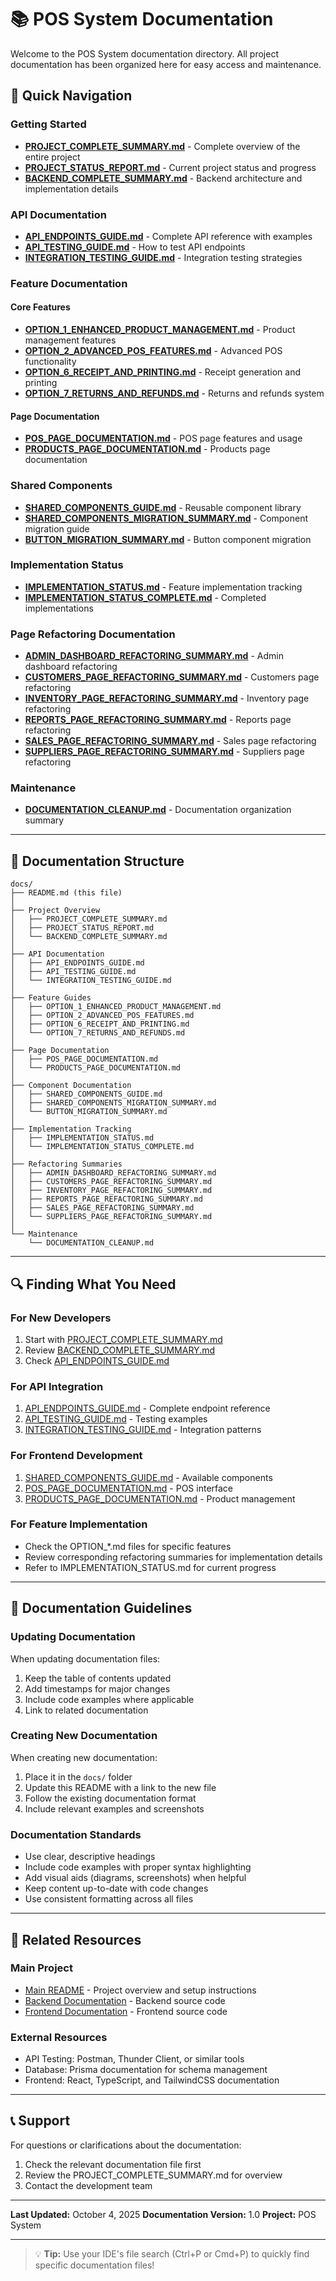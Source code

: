 # 📚 POS System Documentation

Welcome to the POS System documentation directory. All project documentation has been organized here for easy access and
maintenance.

## 📖 Quick Navigation

### Getting Started

- **[PROJECT_COMPLETE_SUMMARY.md](./PROJECT_COMPLETE_SUMMARY.md)** - Complete overview of the entire project
- **[PROJECT_STATUS_REPORT.md](./PROJECT_STATUS_REPORT.md)** - Current project status and progress
- **[BACKEND_COMPLETE_SUMMARY.md](./BACKEND_COMPLETE_SUMMARY.md)** - Backend architecture and implementation details

### API Documentation

- **[API_ENDPOINTS_GUIDE.md](./API_ENDPOINTS_GUIDE.md)** - Complete API reference with examples
- **[API_TESTING_GUIDE.md](./API_TESTING_GUIDE.md)** - How to test API endpoints
- **[INTEGRATION_TESTING_GUIDE.md](./INTEGRATION_TESTING_GUIDE.md)** - Integration testing strategies

### Feature Documentation

#### Core Features

- **[OPTION_1_ENHANCED_PRODUCT_MANAGEMENT.md](./OPTION_1_ENHANCED_PRODUCT_MANAGEMENT.md)** - Product management features
- **[OPTION_2_ADVANCED_POS_FEATURES.md](./OPTION_2_ADVANCED_POS_FEATURES.md)** - Advanced POS functionality
- **[OPTION_6_RECEIPT_AND_PRINTING.md](./OPTION_6_RECEIPT_AND_PRINTING.md)** - Receipt generation and printing
- **[OPTION_7_RETURNS_AND_REFUNDS.md](./OPTION_7_RETURNS_AND_REFUNDS.md)** - Returns and refunds system

#### Page Documentation

- **[POS_PAGE_DOCUMENTATION.md](./POS_PAGE_DOCUMENTATION.md)** - POS page features and usage
- **[PRODUCTS_PAGE_DOCUMENTATION.md](./PRODUCTS_PAGE_DOCUMENTATION.md)** - Products page documentation

### Shared Components

- **[SHARED_COMPONENTS_GUIDE.md](./SHARED_COMPONENTS_GUIDE.md)** - Reusable component library
- **[SHARED_COMPONENTS_MIGRATION_SUMMARY.md](./SHARED_COMPONENTS_MIGRATION_SUMMARY.md)** - Component migration guide
- **[BUTTON_MIGRATION_SUMMARY.md](./BUTTON_MIGRATION_SUMMARY.md)** - Button component migration

### Implementation Status

- **[IMPLEMENTATION_STATUS.md](./IMPLEMENTATION_STATUS.md)** - Feature implementation tracking
- **[IMPLEMENTATION_STATUS_COMPLETE.md](./IMPLEMENTATION_STATUS_COMPLETE.md)** - Completed implementations

### Page Refactoring Documentation

- **[ADMIN_DASHBOARD_REFACTORING_SUMMARY.md](./ADMIN_DASHBOARD_REFACTORING_SUMMARY.md)** - Admin dashboard refactoring
- **[CUSTOMERS_PAGE_REFACTORING_SUMMARY.md](./CUSTOMERS_PAGE_REFACTORING_SUMMARY.md)** - Customers page refactoring
- **[INVENTORY_PAGE_REFACTORING_SUMMARY.md](./INVENTORY_PAGE_REFACTORING_SUMMARY.md)** - Inventory page refactoring
- **[REPORTS_PAGE_REFACTORING_SUMMARY.md](./REPORTS_PAGE_REFACTORING_SUMMARY.md)** - Reports page refactoring
- **[SALES_PAGE_REFACTORING_SUMMARY.md](./SALES_PAGE_REFACTORING_SUMMARY.md)** - Sales page refactoring
- **[SUPPLIERS_PAGE_REFACTORING_SUMMARY.md](./SUPPLIERS_PAGE_REFACTORING_SUMMARY.md)** - Suppliers page refactoring

### Maintenance

- **[DOCUMENTATION_CLEANUP.md](./DOCUMENTATION_CLEANUP.md)** - Documentation organization summary

---

## 📂 Documentation Structure

```
docs/
├── README.md (this file)
│
├── Project Overview
│   ├── PROJECT_COMPLETE_SUMMARY.md
│   ├── PROJECT_STATUS_REPORT.md
│   └── BACKEND_COMPLETE_SUMMARY.md
│
├── API Documentation
│   ├── API_ENDPOINTS_GUIDE.md
│   ├── API_TESTING_GUIDE.md
│   └── INTEGRATION_TESTING_GUIDE.md
│
├── Feature Guides
│   ├── OPTION_1_ENHANCED_PRODUCT_MANAGEMENT.md
│   ├── OPTION_2_ADVANCED_POS_FEATURES.md
│   ├── OPTION_6_RECEIPT_AND_PRINTING.md
│   └── OPTION_7_RETURNS_AND_REFUNDS.md
│
├── Page Documentation
│   ├── POS_PAGE_DOCUMENTATION.md
│   └── PRODUCTS_PAGE_DOCUMENTATION.md
│
├── Component Documentation
│   ├── SHARED_COMPONENTS_GUIDE.md
│   ├── SHARED_COMPONENTS_MIGRATION_SUMMARY.md
│   └── BUTTON_MIGRATION_SUMMARY.md
│
├── Implementation Tracking
│   ├── IMPLEMENTATION_STATUS.md
│   └── IMPLEMENTATION_STATUS_COMPLETE.md
│
├── Refactoring Summaries
│   ├── ADMIN_DASHBOARD_REFACTORING_SUMMARY.md
│   ├── CUSTOMERS_PAGE_REFACTORING_SUMMARY.md
│   ├── INVENTORY_PAGE_REFACTORING_SUMMARY.md
│   ├── REPORTS_PAGE_REFACTORING_SUMMARY.md
│   ├── SALES_PAGE_REFACTORING_SUMMARY.md
│   └── SUPPLIERS_PAGE_REFACTORING_SUMMARY.md
│
└── Maintenance
    └── DOCUMENTATION_CLEANUP.md
```

---

## 🔍 Finding What You Need

### For New Developers

1. Start with [PROJECT_COMPLETE_SUMMARY.md](./PROJECT_COMPLETE_SUMMARY.md)
2. Review [BACKEND_COMPLETE_SUMMARY.md](./BACKEND_COMPLETE_SUMMARY.md)
3. Check [API_ENDPOINTS_GUIDE.md](./API_ENDPOINTS_GUIDE.md)

### For API Integration

1. [API_ENDPOINTS_GUIDE.md](./API_ENDPOINTS_GUIDE.md) - Complete endpoint reference
2. [API_TESTING_GUIDE.md](./API_TESTING_GUIDE.md) - Testing examples
3. [INTEGRATION_TESTING_GUIDE.md](./INTEGRATION_TESTING_GUIDE.md) - Integration patterns

### For Frontend Development

1. [SHARED_COMPONENTS_GUIDE.md](./SHARED_COMPONENTS_GUIDE.md) - Available components
2. [POS_PAGE_DOCUMENTATION.md](./POS_PAGE_DOCUMENTATION.md) - POS interface
3. [PRODUCTS_PAGE_DOCUMENTATION.md](./PRODUCTS_PAGE_DOCUMENTATION.md) - Product management

### For Feature Implementation

- Check the OPTION\_\*.md files for specific features
- Review corresponding refactoring summaries for implementation details
- Refer to IMPLEMENTATION_STATUS.md for current progress

---

## 📝 Documentation Guidelines

### Updating Documentation

When updating documentation files:

1. Keep the table of contents updated
2. Add timestamps for major changes
3. Include code examples where applicable
4. Link to related documentation

### Creating New Documentation

When creating new documentation:

1. Place it in the `docs/` folder
2. Update this README with a link to the new file
3. Follow the existing documentation format
4. Include relevant examples and screenshots

### Documentation Standards

- Use clear, descriptive headings
- Include code examples with proper syntax highlighting
- Add visual aids (diagrams, screenshots) when helpful
- Keep content up-to-date with code changes
- Use consistent formatting across all files

---

## 🔗 Related Resources

### Main Project

- [Main README](../README.md) - Project overview and setup instructions
- [Backend Documentation](../backend/) - Backend source code
- [Frontend Documentation](../frontend/) - Frontend source code

### External Resources

- API Testing: Postman, Thunder Client, or similar tools
- Database: Prisma documentation for schema management
- Frontend: React, TypeScript, and TailwindCSS documentation

---

## 📞 Support

For questions or clarifications about the documentation:

1. Check the relevant documentation file first
2. Review the PROJECT_COMPLETE_SUMMARY.md for overview
3. Contact the development team

---

**Last Updated:** October 4, 2025 **Documentation Version:** 1.0 **Project:** POS System

---

> 💡 **Tip:** Use your IDE's file search (Ctrl+P or Cmd+P) to quickly find specific documentation files!
